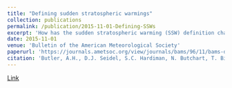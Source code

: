 ```yaml
---
title: "Defining sudden stratospheric warmings"
collection: publications
permalink: /publication/2015-11-01-Defining-SSWs
excerpt: 'How has the sudden stratospheric warming (SSW) definition changed, and how sensitive is the detection of SSWs to the definition used?'
date: 2015-11-01
venue: 'Bulletin of the American Meteorological Society'
paperurl: 'https://journals.ametsoc.org/view/journals/bams/96/11/bams-d-13-00173.1.xml'
citation: 'Butler, A.H., D.J. Seidel, S.C. Hardiman, N. Butchart, T. Birner, A. Match, 2015: &quot;Defining Sudden Stratospheric Warmings.&quot; <i>Bulletin of the American Meteorological Society</i>. 96, 1913–1928, https://doi.org/10.1175/BAMS-D-13-00173.1'
---
```


[Link](https://doi.org/10.1175/BAMS-D-13-00173.1)
